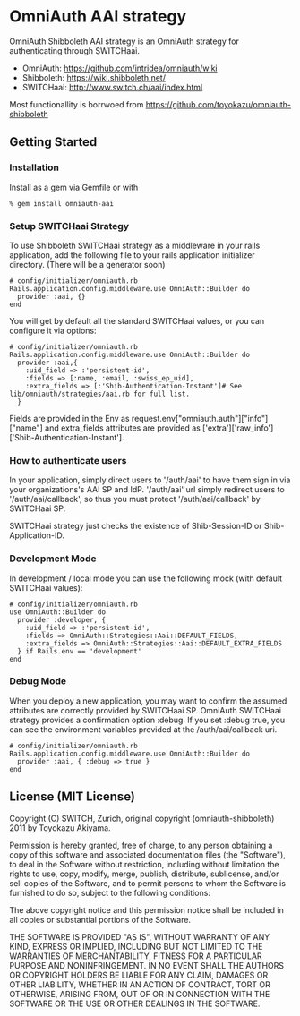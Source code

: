 # OmniAuth AAI strategy

OmniAuth Shibboleth AAI strategy is an OmniAuth strategy for authenticating through SWITCHaai. 

- OmniAuth: https://github.com/intridea/omniauth/wiki
- Shibboleth: https://wiki.shibboleth.net/
- SWITCHaai: http://www.switch.ch/aai/index.html

Most functionallity is borrwoed from https://github.com/toyokazu/omniauth-shibboleth

## Getting Started

### Installation

Install as a gem via Gemfile or with

    % gem install omniauth-aai

### Setup SWITCHaai Strategy

To use Shibboleth SWITCHaai strategy as a middleware in your rails application, add the following file to your rails application initializer directory. (There will be a generator soon)


    # config/initializer/omniauth.rb
    Rails.application.config.middleware.use OmniAuth::Builder do
      provider :aai, {}
    end

You will get by default all the standard SWITCHaai values, or you can configure it via options:

    # config/initializer/omniauth.rb
    Rails.application.config.middleware.use OmniAuth::Builder do
      provider :aai,{
        :uid_field => :'persistent-id',
        :fields => [:name, :email, :swiss_ep_uid],
        :extra_fields => [:'Shib-Authentication-Instant']# See lib/omniauth/strategies/aai.rb for full list.
      }

Fields are provided in the Env as request.env["omniauth.auth"]["info"]["name"] and extra_fields attributes are provided as ['extra']['raw_info']['Shib-Authentication-Instant'].

### How to authenticate users

In your application, simply direct users to '/auth/aai' to have them sign in via your organizations's AAI SP and IdP. '/auth/aai' url simply redirect users to '/auth/aai/callback', so thus you must protect '/auth/aai/callback' by SWITCHaai SP.

SWITCHaai strategy just checks the existence of Shib-Session-ID or Shib-Application-ID.

### Development Mode

In development / local mode you can use the following mock (with default SWITCHaai values):

    # config/initializer/omniauth.rb
    use OmniAuth::Builder do
      provider :developer, {
        :uid_field => :'persistent-id',
        :fields => OmniAuth::Strategies::Aai::DEFAULT_FIELDS,
        :extra_fields => OmniAuth::Strategies::Aai::DEFAULT_EXTRA_FIELDS
      } if Rails.env == 'development'
    end

### Debug Mode

When you deploy a new application, you may want to confirm the assumed attributes are correctly provided by SWITCHaai SP. OmniAuth SWITCHaai strategy provides a confirmation option :debug. If you set :debug true, you can see the environment variables provided at the /auth/aai/callback uri.

    # config/initializer/omniauth.rb
    Rails.application.config.middleware.use OmniAuth::Builder do
      provider :aai, { :debug => true }
    end

## License (MIT License)

Copyright (C) SWITCH, Zurich, original copyright (omniauth-shibboleth) 2011 by Toyokazu Akiyama.

Permission is hereby granted, free of charge, to any person obtaining a copy
of this software and associated documentation files (the "Software"), to deal
in the Software without restriction, including without limitation the rights
to use, copy, modify, merge, publish, distribute, sublicense, and/or sell
copies of the Software, and to permit persons to whom the Software is
furnished to do so, subject to the following conditions:

The above copyright notice and this permission notice shall be included in
all copies or substantial portions of the Software.

THE SOFTWARE IS PROVIDED "AS IS", WITHOUT WARRANTY OF ANY KIND, EXPRESS OR
IMPLIED, INCLUDING BUT NOT LIMITED TO THE WARRANTIES OF MERCHANTABILITY,
FITNESS FOR A PARTICULAR PURPOSE AND NONINFRINGEMENT. IN NO EVENT SHALL THE
AUTHORS OR COPYRIGHT HOLDERS BE LIABLE FOR ANY CLAIM, DAMAGES OR OTHER
LIABILITY, WHETHER IN AN ACTION OF CONTRACT, TORT OR OTHERWISE, ARISING FROM,
OUT OF OR IN CONNECTION WITH THE SOFTWARE OR THE USE OR OTHER DEALINGS IN
THE SOFTWARE.